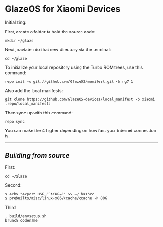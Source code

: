 GlazeOS for Xiaomi Devices
==========================

Initializing:

First, create a folder to hold the source code: 

	mkdir ~/glaze

Next, naviate into that new directory via the terminal:

	cd ~/glaze

To initialize your local repository using the Turbo ROM trees, use this command:

	repo init -u git://github.com/GlazeOS/manifest.git -b ng7.1

Also add the local manifests:

	git clone https://github.com/GlazeOS-devices/local_manifest -b xiaomi .repo/local_manifests

Then sync up with this command:

	repo sync
	
You can make the 4 higher depending on how fast your internet connection is. 

-------------
 
_Building from source_
---------------

First:

	cd ~/glaze

Second:

	$ echo "export USE_CCACHE=1" >> ~/.bashrc
	$ prebuilts/misc/linux-x86/ccache/ccache -M 80G

Third:

	. build/envsetup.sh
	brunch codename
